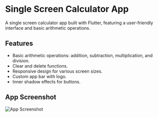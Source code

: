 # Single Screen Calculator App

A single screen calculator app built with Flutter, featuring a user-friendly interface and basic arithmetic operations.

## Features

- Basic arithmetic operations: addition, subtraction, multiplication, and division.
- Clear and delete functions.
- Responsive design for various screen sizes.
- Custom app bar with logo.
- Inner shadow effects for buttons.

## App Screenshot

![App Screenshot](https://github.com/user-attachments/assets/d5fe0c01-bd0a-420f-a25c-0cf728aa6f3e)

